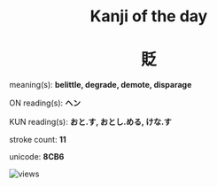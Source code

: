 <h1 align="center">Kanji of the day</h1>
<h1 align="center">貶</h1>
<p align="left">meaning(s): <b>belittle, degrade, demote, disparage</b></p>
<p align="left">ON reading(s): <b>ヘン</b></p>
<p align="left">KUN reading(s): <b>おと.す, おとし.める, けな.す</b></p>
<p align="left">stroke count: <b>11</b></p>
<p align="left">unicode: <b>8CB6</b></p>
<p align="left"><img src="https://komarev.com/ghpvc/?username=tristanwagner-kanjioftheday&label=Views&color=0e75b6&style=flat" alt="views"/></p>
